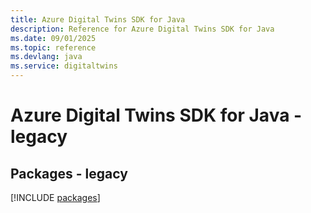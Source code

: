 ```yaml
---
title: Azure Digital Twins SDK for Java
description: Reference for Azure Digital Twins SDK for Java
ms.date: 09/01/2025
ms.topic: reference
ms.devlang: java
ms.service: digitaltwins
---
```

# Azure Digital Twins SDK for Java - legacy
## Packages - legacy
[!INCLUDE [packages](digital-twins-index.md)]